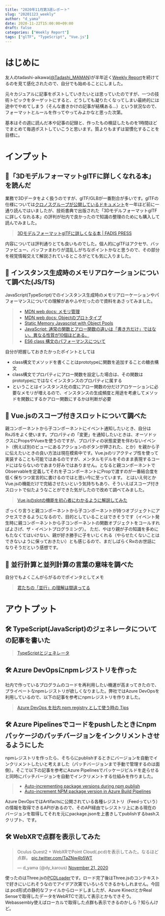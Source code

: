 ```yaml
---
title: "2020年11月第3週レポート"
slug: "20201123_weekly"
author: "d_yama"
date: 2020-11-22T15:00:00+09:00
draft: false
categories: ["Weekly Report"]
tags: ["glTF", "TypeScript", "Vue.js"]
---
```


# はじめに
友人のtadashi-aikawa([@Tadashi_MAMAN](https://twitter.com/Tadashi_MAMAN))が半年近く[Weekly Report](https://blog.mamansoft.net/2020/06/08/start-weekly-report/)を続けてるのを見て感化されたので、自分でも始めることにしました。

元々カジュアルに記事をポストしていきたいとは思っていたのですが、一つの技術トピックをターゲットにすると、どうしても凝りたくなってしまい最終的には途中でやめてしまう（そんな書きかけの記事が結構ある…）という状況なので、フォーマットとルールを作ってやってみよかなと思った次第。

基本はその週に読んだ本や記事の記録と、作ったもの検証したものを1時間ほどでまとめて毎週ポストしていこうと思います。質よりもまずは習慣化することを目標に。

# インプット

## 📝「3DモデルフォーマットglTFに詳しくなれる本」を読んだ

業務で3Dデータをよく扱うのですが、glTF/GLBが一番割合が多いです。glTFの仕様については[クロノスグループが公開しているドキュメント](https://github.com/KhronosGroup/glTF/tree/master/specification/2.0)を一年ほど前に一通り読んではいましたが、技術書典で出版された「3DモデルフォーマットglTFに詳しくなれる本」の評判が社内で良かったので知識の整理のためにも購入して読んでみました。

> [3DモデルフォーマットglTFに詳しくなる本 | FADIS PRESS](https://booth.pm/ja/items/2366496)

内容については評判通りとても良いものでした。個人的にglTFはアクセサ、バッファビュー、バッファまわりが混乱しがちなポイントかなと思うので、その部分を視覚情報交えて解説されているところがとても気に入りました。

## 📝 インスタンス生成時のメモリアロケーションについて調べた(JS/TS)

JavaScript(TypeScript)でのインスタンス生成時のメモリアローケーションやパフォーマンスについての理解があやふやだったので資料をあさってみました。

> * [MDN web docs: メモリ管理](https://developer.mozilla.org/ja/docs/Web/JavaScript/Memory_Management)
> * [MDN web docs: Objectのプロトタイプ](https://developer.mozilla.org/ja/docs/Learn/JavaScript/Objects/Object_prototypes)
> * [Static Memory Javascript with Object Pools](https://www.html5rocks.com/en/tutorials/speed/static-mem-pools/#:~:text=Static%20Memory%20JavaScript%20is%20a,objects%20are%20no%20longer%20needed.)
> * [JavaScript: 通常の関数とアロー関数の違いは「書き方だけ」ではない。異なる性質が10個ほどある。](https://qiita.com/suin/items/a44825d253d023e31e4d)
> * [ES6 class 構文のパフォーマンスについて](https://qiita.com/yuki153/items/120422ae5bdd309f777a)

自分が把握しておきたかったポイントとしては

* class構文でメソッドを書くことはprototypeに関数を追加することの糖衣構文
* class構文でプロパティにアロー関数を設定した場合は、その関数はprototypeにではなくインスタンスのプロパティに属する
* ということはインスタンス化の度にアロー関数の分だけアロケーションに必要なメモリが増えるので、インスタンスの生成頻度と用途を考慮してメソッドを関数にするかアロー関数にするかは判断が必要

## 📝 Vue.jsのスコープ付きスロットについて調べた

親コンポーネントから子コンポーネントにイベント通知したいとき、自分はRxJSをよく使います。プロパティの「変更」を通知したいときは、オーソドックスにPropsやVuexを使うのですが、プロパティの状態変更を伴わないイベント（例えば別のビューにあるアクションのボタンが押された、とか）を親から子に伝えたいときの良い方法は現在模索中です。Vue.jsのリアクティブ性を使って実装することも可能ではあるのですが、メンタルモデルをそのまま表現するコードにはならないのであまり好みではありません。となると親コンポーネントでObservableを定義してそれを子コンポーネントにPropで渡すのが一番結合度を低く保ちつつ宣言的に書けるのではと思い今に至っています。
とはいえ何とかVue.jsの機能だけで完結させたいという気持ちもあり、そういえばスコープ付きスロットで似たようなことができた気がしたので改めて調べてみました。

> [Vue.jsのslotの機能を初心者にわかるように解説してみた](https://future-architect.github.io/articles/20200428/)

ざっくり言うと親コンポーネントから子コンポーネントが持つオブジェクトにアクセスできるようになるので、目的としていることはできそうです（イベント発生時に親コンポーネントから子コンポーネントの関数オブジェクトをコールすればよさげ、ザ・イベントプログラミング）。
ただ、やはり親が子の知識を多めにもたなくてはいけない、親が好き勝手に子をいじくれる（やらせたくないことはできないように保っておきたい）とも感じるので、まだしばらくRxのお世話になりそうだという感想です。


## 📝 並行計算と並列計算の言葉の意味を調べた

自分でもよくこんがらがるのでポインタとしてメモ  

> [君たちの「並行」の理解は間違ってる](https://zenn.dev/koron/articles/3ddcaaeae37f9befdf70)

# アウトプット

## 🛠️ TypeScript(JavaScript)のジェネレータについての記事を書いた

> [TypeScriptとジェネレータ](https://blog-mk2.d-yama7.com/2020/11/20201120_typescript-generator/)

## 🛠️ Azure DevOpsにnpmレジストリを作った

社内で作っているプログラムのコードを再利用したい機運が高まってきたので、プライベートなnpmレジストリが欲しくなりました。弊社ではAzure DevOpsを利用しているので、以下の記事を参考にnpmレジストリを作りました。

> [Azure DevOps を社内 npm registry として使う時の Tips](https://qiita.com/amay077/items/ef32d622230509082655)

## 🛠️ Azure Pipelinesでコードをpushしたときにnpmパッケージのパッチバージョンをインクリメントさせるようにした

npmレジストリを作ったら、そちらにpublishするときにバージョンを自動でインクリメントしたいと考えました（パッチバージョンまで手動で管理するのは面倒）。そこで以下の記事を参考にAzure Pipelinesでパッケージビルドを走らせると同時にパッチバージョンを自動でインクリメントする仕組みを作りました。

> * [Auto-incrementing package versions during npm publish](https://medium.com/objectsharp/auto-incrementing-package-versions-during-npm-publish-31dcbbc60c97)
> * [Auto-increment NPM package version in Azure Build Pipelines](https://medium.com/@luke.pammant/auto-increment-npm-package-version-in-azure-build-pipelines-279a1a493f47)

Azure DevOpsではArtifactsに公開されている各種レジストリ（Feedっていう）の情報を取得できるAPIがあるので、そのAPI経由でレジストリ上にある現在のバージョンを取得してそれを元にpackage.jsonを上書きしてpublishするbashスクリプト、です。

## 🛠️ WebXRで点群を表示してみた
<blockquote class="twitter-tweet"><p lang="ja" dir="ltr">Oculus Quest2 + WebXRでPoint Cloud(.pcd)を表示してみた。なるほど点群。 <a href="https://t.co/TaZNw4b5WT">pic.twitter.com/TaZNw4b5WT</a></p>&mdash; d_yama (@dy_karous) <a href="https://twitter.com/dy_karous/status/1330062149205581832?ref_src=twsrc%5Etfw">November 21, 2020</a></blockquote> <script async src="https://platform.twitter.com/widgets.js" charset="utf-8"></script>

使ったのはThree.jsの[PCDLoader](https://threejs.org/docs/#examples/en/loaders/PCDLoader)です。ロード完了後はThree.jsのコンテキストで好きにいじれそうなのでアイデア次第でいろいろできるかもしれません。今回は.pcd形式の静的なファイルからロードしましたが、Azure KinectとかReal Senseで取得したデータをWebRTCで流して表示とかもできそう。Webassembly使えばローカルで取得した点群も表示できるのかしら？知らんけど。
